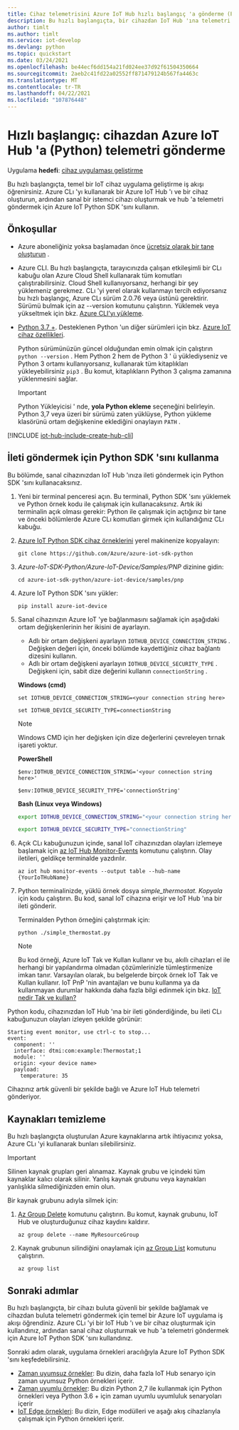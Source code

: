 ```yaml
---
title: Cihaz telemetrisini Azure IoT Hub hızlı başlangıç 'a gönderme (Python)
description: Bu hızlı başlangıçta, bir cihazdan IoT Hub 'ına telemetri göndermek için Python için Azure IoT Hub cihaz SDK 'sını kullanacaksınız.
author: timlt
ms.author: timlt
ms.service: iot-develop
ms.devlang: python
ms.topic: quickstart
ms.date: 03/24/2021
ms.openlocfilehash: be44ecf6dd154a21fd024ee37d92f61504350664
ms.sourcegitcommit: 2aeb2c41fd22a02552ff871479124b567fa4463c
ms.translationtype: MT
ms.contentlocale: tr-TR
ms.lasthandoff: 04/22/2021
ms.locfileid: "107876448"
---
```

# <a name="quickstart-send-telemetry-from-a-device-to-an-azure-iot-hub-python"></a>Hızlı başlangıç: cihazdan Azure IoT Hub 'a (Python) telemetri gönderme

Uygulama **hedefi**: [cihaz uygulaması geliştirme](about-iot-develop.md#device-application-development)

Bu hızlı başlangıçta, temel bir IoT cihaz uygulama geliştirme iş akışı öğrenirsiniz. Azure CLı 'yı kullanarak bir Azure IoT Hub 'ı ve bir cihaz oluşturun, ardından sanal bir istemci cihazı oluşturmak ve hub 'a telemetri göndermek için Azure IoT Python SDK 'sını kullanın. 

## <a name="prerequisites"></a>Önkoşullar
- Azure aboneliğiniz yoksa başlamadan önce [ücretsiz olarak bir tane oluşturun](https://azure.microsoft.com/free/?WT.mc_id=A261C142F) .
- Azure CLI. Bu hızlı başlangıçta, tarayıcınızda çalışan etkileşimli bir CLı kabuğu olan Azure Cloud Shell kullanarak tüm komutları çalıştırabilirsiniz. Cloud Shell kullanıyorsanız, herhangi bir şey yüklemeniz gerekmez. CLı 'yi yerel olarak kullanmayı tercih ediyorsanız bu hızlı başlangıç, Azure CLı sürüm 2.0.76 veya üstünü gerektirir. Sürümü bulmak için az --version komutunu çalıştırın. Yüklemek veya yükseltmek için bkz. [Azure CLI’yı yükleme]( /cli/azure/install-azure-cli).
- [Python 3.7 +](https://www.python.org/downloads/). Desteklenen Python 'un diğer sürümleri için bkz. [Azure IoT cihaz özellikleri](https://github.com/Azure/azure-iot-sdk-python/tree/master/azure-iot-device#azure-iot-device-features).
    
    Python sürümünüzün güncel olduğundan emin olmak için çalıştırın `python --version` . Hem Python 2 hem de Python 3 ' ü yüklediyseniz ve Python 3 ortamı kullanıyorsanız, kullanarak tüm kitaplıkları yükleyebilirsiniz `pip3` . Bu komut, kitaplıkların Python 3 çalışma zamanına yüklenmesini sağlar.
    > [!IMPORTANT]
    > Python Yükleyicisi ' nde, **yola Python ekleme** seçeneğini belirleyin. Python 3,7 veya üzeri bir sürümü zaten yüklüyse, Python yükleme klasörünü ortam değişkenine eklediğini onaylayın `PATH` .

[!INCLUDE [iot-hub-include-create-hub-cli](../../includes/iot-hub-include-create-hub-cli.md)]

## <a name="use-the-python-sdk-to-send-messages"></a>İleti göndermek için Python SDK 'sını kullanma
Bu bölümde, sanal cihazınızdan IoT Hub 'ınıza ileti göndermek için Python SDK 'sını kullanacaksınız.

1. Yeni bir terminal penceresi açın. Bu terminali, Python SDK 'sını yüklemek ve Python örnek kodu ile çalışmak için kullanacaksınız. Artık iki terminalin açık olması gerekir: Python ile çalışmak için açtığınız bir tane ve önceki bölümlerde Azure CLı komutları girmek için kullandığınız CLı kabuğu.       

1. [Azure IoT Python SDK cihaz örneklerini](https://github.com/Azure/azure-iot-sdk-python/tree/master/azure-iot-device/samples) yerel makinenize kopyalayın:

    ```console
    git clone https://github.com/Azure/azure-iot-sdk-python
    ```
1. *Azure-IoT-SDK-Python/Azure-IoT-Device/Samples/PNP* dizinine gidin:

    ```console
    cd azure-iot-sdk-python/azure-iot-device/samples/pnp
    ```
1. Azure IoT Python SDK 'sını yükler:

    ```console
    pip install azure-iot-device
    ```
1. Sanal cihazınızın Azure IoT 'ye bağlanmasını sağlamak için aşağıdaki ortam değişkenlerinin her ikisini de ayarlayın.
    * Adlı bir ortam değişkeni ayarlayın `IOTHUB_DEVICE_CONNECTION_STRING` . Değişken değeri için, önceki bölümde kaydettiğiniz cihaz bağlantı dizesini kullanın.
    * Adlı bir ortam değişkeni ayarlayın `IOTHUB_DEVICE_SECURITY_TYPE` . Değişkeni için, sabit dize değerini kullanın `connectionString` .

    **Windows (cmd)**

    ```console
    set IOTHUB_DEVICE_CONNECTION_STRING=<your connection string here>
    ```
    ```console
    set IOTHUB_DEVICE_SECURITY_TYPE=connectionString
    ```

    > [!NOTE]
    > Windows CMD için her değişken için dize değerlerini çevreleyen tırnak işareti yoktur.

    **PowerShell**

    ```azurepowershell
    $env:IOTHUB_DEVICE_CONNECTION_STRING='<your connection string here>'
    ```
    ```azurepowershell
    $env:IOTHUB_DEVICE_SECURITY_TYPE='connectionString'
    ```

    **Bash (Linux veya Windows)**

    ```bash
    export IOTHUB_DEVICE_CONNECTION_STRING="<your connection string here>"
    ```
    ```bash
    export IOTHUB_DEVICE_SECURITY_TYPE="connectionString"
    ```

1. Açık CLı kabuğunuzun içinde, sanal IoT cihazınızdan olayları izlemeye başlamak için [az IoT Hub Monitor-Events](/cli/azure/iot/hub#az_iot_hub_monitor_events) komutunu çalıştırın.  Olay iletileri, geldikçe terminalde yazdırılır.

    ```azurecli
    az iot hub monitor-events --output table --hub-name {YourIoTHubName}
    ```

1. Python terminalinizde, yüklü örnek dosya *simple_thermostat. Kopyala* için kodu çalıştırın. Bu kod, sanal IoT cihazına erişir ve IoT Hub 'ına bir ileti gönderir.

    Terminalden Python örneğini çalıştırmak için:
    ```console
    python ./simple_thermostat.py
    ```
    > [!NOTE]
    > Bu kod örneği, Azure IoT Tak ve Kullan kullanır ve bu, akıllı cihazları el ile herhangi bir yapılandırma olmadan çözümlerinizle tümleştirmenize imkan tanır.  Varsayılan olarak, bu belgelerde birçok örnek IoT Tak ve Kullan kullanır. IoT PnP 'nin avantajları ve bunu kullanma ya da kullanmayan durumlar hakkında daha fazla bilgi edinmek için bkz. [IoT nedir Tak ve kullan?](../iot-pnp/overview-iot-plug-and-play.md)

 Python kodu, cihazınızdan IoT Hub 'ına bir ileti gönderdiğinde, bu ileti CLı kabuğunuzun olayları izleyen şekilde görünür:

```output
Starting event monitor, use ctrl-c to stop...
event:
  component: ''
  interface: dtmi:com:example:Thermostat;1
  module: ''
  origin: <your device name>
  payload:
    temperature: 35
```

Cihazınız artık güvenli bir şekilde bağlı ve Azure IoT Hub telemetri gönderiyor.

## <a name="clean-up-resources"></a>Kaynakları temizleme
Bu hızlı başlangıçta oluşturulan Azure kaynaklarına artık ihtiyacınız yoksa, Azure CLı 'yi kullanarak bunları silebilirsiniz.

> [!IMPORTANT]
> Silinen kaynak grupları geri alınamaz. Kaynak grubu ve içindeki tüm kaynaklar kalıcı olarak silinir. Yanlış kaynak grubunu veya kaynakları yanlışlıkla silmediğinizden emin olun.

Bir kaynak grubunu adıyla silmek için:
1. [Az Group Delete](/cli/azure/group#az_group_delete) komutunu çalıştırın. Bu komut, kaynak grubunu, IoT Hub ve oluşturduğunuz cihaz kaydını kaldırır.

    ```azurecli
    az group delete --name MyResourceGroup
    ```
1. Kaynak grubunun silindiğini onaylamak için [az Group List](/cli/azure/group#az_group_list) komutunu çalıştırın.  

    ```azurecli
    az group list
    ```

## <a name="next-steps"></a>Sonraki adımlar
Bu hızlı başlangıçta, bir cihazı buluta güvenli bir şekilde bağlamak ve cihazdan buluta telemetri göndermek için temel bir Azure IoT uygulama iş akışı öğrendiniz. Azure CLı 'yi bir IoT Hub 'ı ve bir cihaz oluşturmak için kullandınız, ardından sanal cihaz oluşturmak ve hub 'a telemetri göndermek için Azure IoT Python SDK 'sını kullandınız. 

Sonraki adım olarak, uygulama örnekleri aracılığıyla Azure IoT Python SDK 'sını keşfedebilirsiniz.

- [Zaman uyumsuz örnekler](https://github.com/Azure/azure-iot-sdk-python/tree/master/azure-iot-device/samples/async-hub-scenarios): Bu dizin, daha fazla IoT Hub senaryo için zaman uyumsuz Python örnekleri içerir.
- [Zaman uyumlu örnekler](https://github.com/Azure/azure-iot-sdk-python/tree/master/azure-iot-device/samples/sync-samples): Bu dizin Python 2,7 ile kullanmak için Python örnekleri veya Python 3.6 + için zaman uyumlu uyumluluk senaryoları içerir
- [IoT Edge örnekleri](https://github.com/Azure/azure-iot-sdk-python/tree/master/azure-iot-device/samples/async-edge-scenarios): Bu dizin, Edge modülleri ve aşağı akış cihazlarıyla çalışmak için Python örnekleri içerir.
